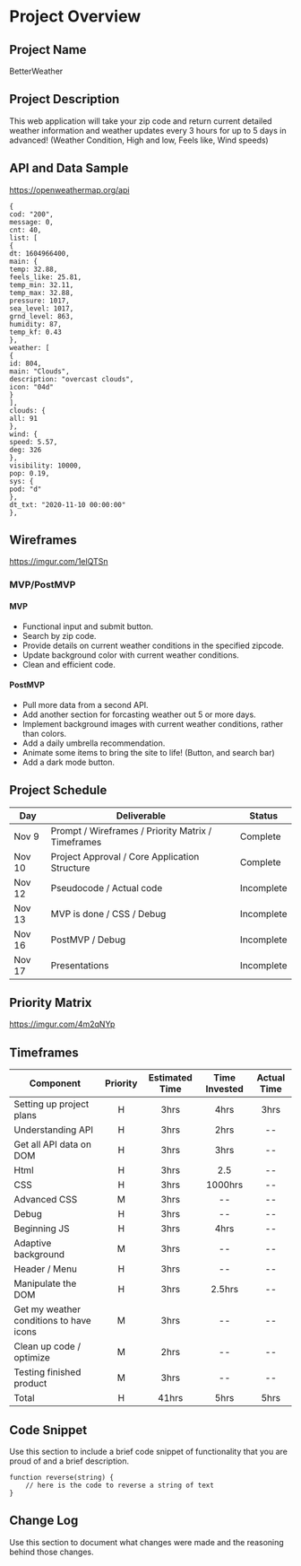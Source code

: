 # Project Overview

## Project Name

BetterWeather

## Project Description

This web application will take your zip code and return current detailed weather information and weather updates every 3 hours for up to 5 days in advanced! 
(Weather Condition, High and low, Feels like, Wind speeds)

## API and Data Sample
https://openweathermap.org/api

```
{
cod: "200",
message: 0,
cnt: 40,
list: [
{
dt: 1604966400,
main: {
temp: 32.88,
feels_like: 25.81,
temp_min: 32.11,
temp_max: 32.88,
pressure: 1017,
sea_level: 1017,
grnd_level: 863,
humidity: 87,
temp_kf: 0.43
},
weather: [
{
id: 804,
main: "Clouds",
description: "overcast clouds",
icon: "04d"
}
],
clouds: {
all: 91
},
wind: {
speed: 5.57,
deg: 326
},
visibility: 10000,
pop: 0.19,
sys: {
pod: "d"
},
dt_txt: "2020-11-10 00:00:00"
},
```

## Wireframes

https://imgur.com/1elQTSn

### MVP/PostMVP


#### MVP 
* Functional input and submit button.
* Search by zip code.
* Provide details on current weather conditions in the specified zipcode.
* Update background color with current weather conditions.
* Clean and efficient code.

#### PostMVP  
* Pull more data from a second API.
* Add another section for forcasting weather out 5 or more days. 
* Implement background images with current weather conditions, rather than colors.
* Add a daily umbrella recommendation.
* Animate some items to bring the site to life! (Button, and search bar)
* Add a dark mode button.

## Project Schedule


|  Day | Deliverable | Status
|---|---| ---|
|Nov 9| Prompt / Wireframes / Priority Matrix / Timeframes | Complete
|Nov 10| Project Approval / Core Application Structure | Complete
|Nov 12| Pseudocode / Actual code | Incomplete
|Nov 13| MVP is done / CSS / Debug | Incomplete
|Nov 16| PostMVP / Debug | Incomplete
|Nov 17| Presentations | Incomplete

## Priority Matrix

https://imgur.com/4m2qNYp

## Timeframes

| Component | Priority | Estimated Time | Time Invested | Actual Time |
| --- | :---: |  :---: | :---: | :---: |
| Setting up project plans | H | 3hrs| 4hrs | 3hrs |
| Understanding API | H | 3hrs| 2hrs | -- |
| Get all API data on DOM | H | 3hrs | 3hrs | -- |
| Html | H | 3hrs | 2.5 | -- |
| CSS | H | 3hrs | 1000hrs | -- |
| Advanced CSS | M | 3hrs | -- | -- |
| Debug | H | 3hrs | -- | -- |
| Beginning JS | H | 3hrs | 4hrs | -- |
| Adaptive background | M | 3hrs | -- | -- |
| Header / Menu | H | 3hrs | -- | -- |
| Manipulate the DOM | H | 3hrs | 2.5hrs | -- |
| Get my weather conditions to have icons | M | 3hrs | -- | -- |
| Clean up code / optimize | M | 2hrs| -- | -- |
| Testing finished product | M | 3hrs| -- | -- |
| Total | H | 41hrs| 5hrs | 5hrs |

## Code Snippet

Use this section to include a brief code snippet of functionality that you are proud of and a brief description.  

```
function reverse(string) {
	// here is the code to reverse a string of text
}
```

## Change Log
 Use this section to document what changes were made and the reasoning behind those changes.  
